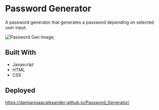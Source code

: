 # Password Generator

A password generator that generates a password depending on selected user input.

![Password Gen Image](https://i.gyazo.com/18cd3eda2d181cdc19d056662f35ac65.png);

## Built With
* Javascript
* HTML
* CSS

## Deployed

https://damianisaacalexander.github.io/Password_Generator/